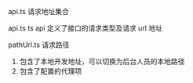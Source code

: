 api.ts 请求地址集合

api.ts ts api 定义了接口的请求类型及请求 url 地址


pathUrl.ts 请求路径
1. 包含了本地开发地址，可以切换为后台人员的本地路径
2. 包含了配置的代理项
